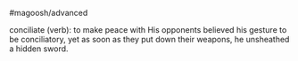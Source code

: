 #magoosh/advanced

conciliate (verb): to make peace with 
His opponents believed his gesture to be conciliatory, yet as soon as they put down their weapons, he 
unsheathed a hidden sword. 
